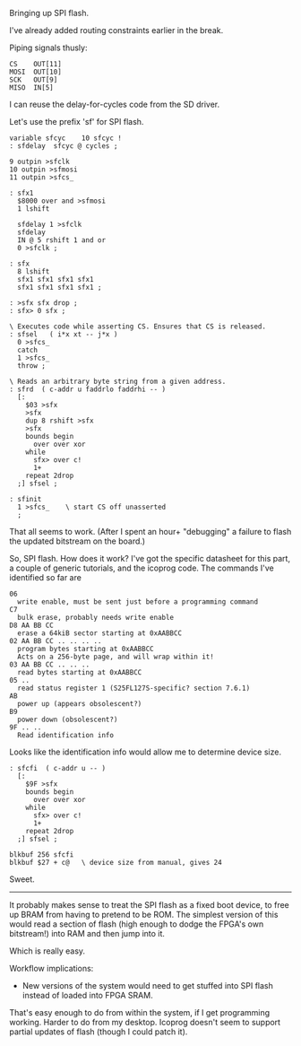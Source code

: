 Bringing up SPI flash.

I've already added routing constraints earlier in the break.

Piping signals thusly:

    CS    OUT[11]
    MOSI  OUT[10]
    SCK   OUT[9]
    MISO  IN[5]

I can reuse the delay-for-cycles code from the SD driver.

Let's use the prefix 'sf' for SPI flash.

    variable sfcyc    10 sfcyc !
    : sfdelay  sfcyc @ cycles ;

    9 outpin >sfclk
    10 outpin >sfmosi
    11 outpin >sfcs_

    : sfx1
      $8000 over and >sfmosi
      1 lshift
      
      sfdelay 1 >sfclk
      sfdelay
      IN @ 5 rshift 1 and or
      0 >sfclk ;

    : sfx
      8 lshift
      sfx1 sfx1 sfx1 sfx1
      sfx1 sfx1 sfx1 sfx1 ;
    
    : >sfx sfx drop ;
    : sfx> 0 sfx ;

    \ Executes code while asserting CS. Ensures that CS is released.
    : sfsel   ( i*x xt -- j*x )
      0 >sfcs_
      catch
      1 >sfcs_
      throw ;

    \ Reads an arbitrary byte string from a given address.
    : sfrd  ( c-addr u faddrlo faddrhi -- )
      [:
        $03 >sfx 
        >sfx
        dup 8 rshift >sfx
        >sfx
        bounds begin
          over over xor
        while
          sfx> over c!
          1+
        repeat 2drop
      ;] sfsel ;

    : sfinit
      1 >sfcs_    \ start CS off unasserted
      ;

That all seems to work. (After I spent an hour+ "debugging" a failure to flash
the updated bitstream on the board.)

So, SPI flash. How does it work? I've got the specific datasheet for this part,
a couple of generic tutorials, and the icoprog code. The commands I've
identified so far are

    06
      write enable, must be sent just before a programming command
    C7
      bulk erase, probably needs write enable
    D8 AA BB CC
      erase a 64kiB sector starting at 0xAABBCC
    02 AA BB CC .. .. .. ..
      program bytes starting at 0xAABBCC
      Acts on a 256-byte page, and will wrap within it!
    03 AA BB CC .. .. ..
      read bytes starting at 0xAABBCC
    05 ..
      read status register 1 (S25FL127S-specific? section 7.6.1)
    AB
      power up (appears obsolescent?)
    B9
      power down (obsolescent?)
    9F .. ..
      Read identification info

Looks like the identification info would allow me to determine device size.

    : sfcfi  ( c-addr u -- )
      [:
        $9F >sfx
        bounds begin
          over over xor
        while
          sfx> over c!
          1+
        repeat 2drop
      ;] sfsel ;

    blkbuf 256 sfcfi
    blkbuf $27 + c@   \ device size from manual, gives 24

Sweet.

---

It probably makes sense to treat the SPI flash as a fixed boot device, to free
up BRAM from having to pretend to be ROM. The simplest version of this would
read a section of flash (high enough to dodge the FPGA's own bitstream!) into
RAM and then jump into it.

Which is really easy.

Workflow implications:

- New versions of the system would need to get stuffed into SPI flash instead of
  loaded into FPGA SRAM.

That's easy enough to do from within the system, if I get programming working.
Harder to do from my desktop. Icoprog doesn't seem to support partial updates of
flash (though I could patch it).
